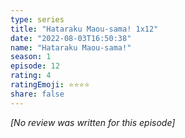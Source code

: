 ```yaml
---
type: series
title: "Hataraku Maou-sama! 1x12"
date: "2022-08-03T16:50:38"
name: "Hataraku Maou-sama!"
season: 1
episode: 12
rating: 4
ratingEmoji: ⭐️⭐️⭐️⭐️
share: false
---
```


_[No review was written for this episode]_
